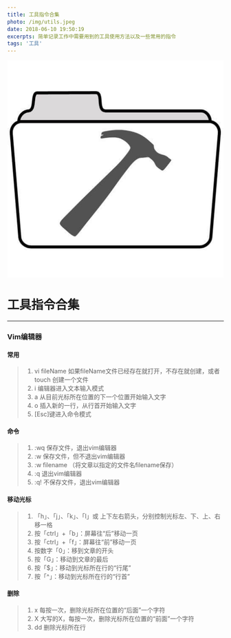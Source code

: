 ```yaml
---
title: 工具指令合集
photo: /img/utils.jpeg
date: 2018-06-10 19:50:19
excerpts: 简单记录工作中需要用到的工具使用方法以及一些常用的指令
tags: '工具'
---
```


![utils](/img/utils.jpeg)

# 工具指令合集

------

### Vim编辑器
   

#### 常用 

> 1. vi fileName 如果fileName文件已经存在就打开，不存在就创建，或者 touch 创建一个文件
> 2. i 编辑器进入文本输入模式
> 3. a 从目前光标所在位置的下一个位置开始输入文字
> 4. o 插入新的一行，从行首开始输入文字
> 3. [Esc]键进入命令模式

#### 命令

> 1. :wq 保存文件，退出vim编辑器
> 2. :w 保存文件，但不退出vim编辑器
> 3. :w filename （将文章以指定的文件名filename保存）
> 4. :q 退出vim编辑器
> 5. :q! 不保存文件，退出vim编辑器

#### 移动光标

> 1. 「h」、「j」、「k」、「l」或 上下左右箭头，分别控制光标左、下、上、右移一格
> 2. 按「ctrl」+「b」：屏幕往“后”移动一页
> 3. 按「ctrl」+「f」：屏幕往“前”移动一页
> 4. 按数字「0」：移到文章的开头
> 5. 按「G」：移动到文章的最后
> 6. 按「$」：移动到光标所在行的“行尾”
> 7. 按「^」：移动到光标所在行的“行首”

#### 删除

> 1. x 每按一次，删除光标所在位置的“后面”一个字符
> 2. X 大写的X，每按一次，删除光标所在位置的“前面”一个字符
> 3. dd 删除光标所在行


